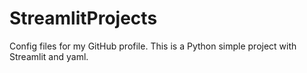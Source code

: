 # StreamlitProjects
Config files for my GitHub profile.
This is a Python simple project with Streamlit and yaml. 
